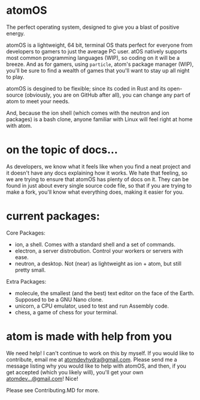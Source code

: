 # atomOS
The perfect operating system, designed to give you a blast of positive energy.

atomOS is a lightweight, 64 bit, terminal OS thats perfect for everyone from developers to gamers to just the average PC user. atOS natively supports most common programming languages (WIP), so coding on it will be a breeze. And as for gamers, using `particle`, atom's package manager (WIP), you'll be sure to find a wealth of games that you'll want to stay up all night to play. 

atomOS is desgined to be flexible; since its coded in Rust and its open-source (obviously, you are on GitHub after all), you can change any part of atom to meet your needs.

And, because the ion shell (which comes with the neutron and ion packages) is a bash clone, anyone familiar with Linux will feel right at home with atom.

# on the topic of docs...
As developers, we know what it feels like when you find a neat project and it doesn't have any docs explaining how it works. We hate that feeling, so we are trying to ensure that atomOS has plenty of docs on it. They can be found in just about every single source code file, so that if you are trying to make a fork, you'll know what everything does, making it easier for you.

# current packages:
Core Packages:
 - ion, a shell. Comes with a standard shell and a set of commands.
 - electron, a server distrobution. Control your workers or servers with ease.
 - neutron, a desktop. Not (near) as lightweight as ion + atom, but still pretty small.
 
Extra Packages:
 - molecule, the smallest (and the best) text editor on the face of the Earth. Supposed to be a GNU Nano clone.
 - unicorn, a CPU emulator, used to test and run Assembly code.
 - chess, a game of chess for your terminal.
 
# atom is made with help from you
We need help! I can't continue to work on this by myself. If you would like to contribute, email me at atomdevhydra@gmail.com. Please send me a message listing why you would like to help with atomOS, and then, if you get accepted (which you likely will), you'll get your own atomdev...@gmail.com! Nice!

Please see Contributing.MD for more.
